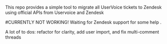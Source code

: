 This repo provides a simple tool to migrate all UserVoice tickets to Zendesk using official APIs from Uservoice and Zendesk

#CURRENTLY NOT WORKING! 
Waiting for Zendesk support for some help .

A lot of to dos: refactor for clarity, add user import, and fix multi-comment threads

